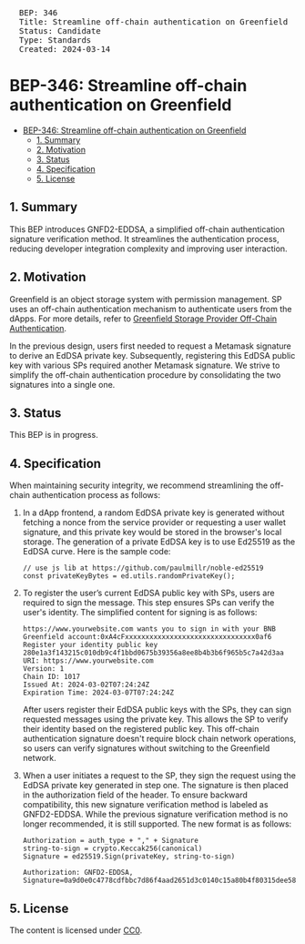 <pre>
  BEP: 346
  Title: Streamline off-chain authentication on Greenfield
  Status: Candidate
  Type: Standards
  Created: 2024-03-14
</pre>


# BEP-346: Streamline off-chain authentication on Greenfield

- [BEP-346: Streamline off-chain authentication on Greenfield](#bep-346-streamline-off-chain-authentication-on-greenfield)
  - [1. Summary](#1-summary)
  - [2. Motivation](#2-motivation)
  - [3. Status](#3-status)
  - [4. Specification](#4-specification)
  - [5. License](#5-license)


## 1. Summary
This BEP introduces GNFD2-EDDSA, a simplified off-chain authentication signature verification method. It streamlines the authentication process, reducing developer integration complexity and improving user interaction.

## 2. Motivation

Greenfield is an object storage system with permission management. SP uses an off-chain authentication mechanism to authenticate users from the dApps. For more details, refer to [Greenfield Storage Provider Off-Chain Authentication](https://docs.bnbchain.org/greenfield-docs/docs/guide/storage-provider/modules/authenticator/#greenfield-storage-provider-off-chain-authentication). 

In the previous design, users first needed to request a Metamask signature to derive an EdDSA private key. Subsequently, registering this EdDSA public key with various SPs required another Metamask signature. We strive to simplify the off-chain authentication procedure by consolidating the two signatures into a single one.


## 3. Status
This BEP is in progress.

## 4. Specification

When maintaining security integrity, we recommend streamlining the off-chain authentication process as follows:

1. In a dApp frontend, a random EdDSA private key is generated without fetching a nonce from the service provider or requesting a user wallet signature, and this private key would be stored in the browser's local storage. The generation of a private EdDSA key is to use Ed25519 as the EdDSA curve. Here is the sample code:
    ```
    // use js lib at https://github.com/paulmillr/noble-ed25519 
    const privateKeyBytes = ed.utils.randomPrivateKey();
    ```

2. To register the user’s current EdDSA public key with SPs, users are required to sign the message. This step ensures SPs can verify the user's identity. The simplified content for signing is as follows:

    ```
    https://www.yourwebsite.com wants you to sign in with your BNB Greenfield account:0xA4cFxxxxxxxxxxxxxxxxxxxxxxxxxxxxxxxx0af6
    Register your identity public key 280e1a3f143215c010db9c4f1bbd0675b39356a8ee8b4b3b6f965b5c7a42d3aa
    URI: https://www.yourwebsite.com
    Version: 1
    Chain ID: 1017
    Issued At: 2024-03-02T07:24:24Z
    Expiration Time: 2024-03-07T07:24:24Z
    ```

    After users register their EdDSA public keys with the SPs, they can sign requested messages using the private key. This allows the SP to verify their identity based on the registered public key. This off-chain authentication signature doesn't require block chain network operations, so users can verify signatures without switching to the Greenfield network.

3. When a user initiates a request to the SP, they sign the request using the EdDSA private key generated in step one. The signature is then placed in the authorization field of the header. To ensure backward compatibility, this new signature verification method is labeled as GNFD2-EDDSA. While the previous signature verification method is no longer recommended, it is still supported. The new format is as follows:

    ```
    Authorization = auth_type + "," + Signature
    string-to-sign = crypto.Keccak256(canonical)
    Signature = ed25519.Sign(privateKey, string-to-sign)

    Authorization: GNFD2-EDDSA, Signature=0a9d0e0c4778cdfbbc7d86f4aad2651d3c0140c15a80b4f80315dee58987c2a401877bfb05aef6f8a9c4137b8587a4f02536b3cb7e303c444edaacee476e7ad2
    ```

## 5. License

The content is licensed under [CC0](https://creativecommons.org/publicdomain/zero/1.0/).
